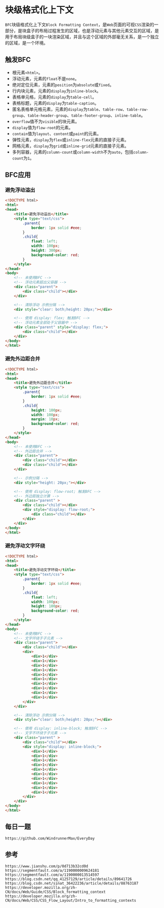 # 块级格式化上下文
`BFC`块级格式化上下文`Block Formatting Context`，是`Web`页面的可视`CSS`渲染的一部分，是块盒子的布局过程发生的区域，也是浮动元素与其他元素交互的区域，是用于布局块级盒子的一块渲染区域，并且与这个区域的外部毫无关系，是一个独立的区域，是一个环境。

## 触发BFC
* 根元素`<html>`。
* 浮动元素，元素的`float`不是`none`。
* 绝对定位元素，元素的`position`为`absolute`或`fixed`。
* 行内块元素，元素的`display`为`inline-block`。
* 表格单元格，元素的`display`为`table-cell`。
* 表格标题，元素的`display`为`table-caption`。
* 匿名表格单元格元素，元素的`display`为`table`、`table-row`、`table-row-group`、`table-header-group`、`table-footer-group`、`inline-table`。
* `overflow`值不为`visible`的块元素。
* `display`值为`flow-root`的元素。
* `contain`值为`layout`、`content`或`paint`的元素。
* 弹性元素，`display`为`flex`或`inline-flex`元素的直接子元素。
* 网格元素，`display`为`grid`或`inline-grid`元素的直接子元素。
* 多列容器，元素的`column-count`或`column-width`不为`auto`，包括`column-count`为`1`。


## BFC应用

### 避免浮动溢出

```html
<!DOCTYPE html>
<html>
<head>
    <title>避免浮动溢出</title>
    <style type="text/css">
        .parent{
            border: 1px solid #eee;
        }
        .child{
            float: left;
            width: 100px;
            height: 300px;
            background-color: red;
        }
    </style>
</head>
<body>
    <!-- 未使用BFC -->
    <!-- 浮动元素超出父容器 -->
    <div class="parent">
        <div class="child"></div>
    </div>

    <!-- 清除浮动 示例分隔 -->
    <div style="clear: both;height: 20px;"></div>

    <!-- 使用 display: flex; 触发BFC -->
    <!-- 浮动元素全部处于父容器中 -->
    <div class="parent" style="display: flex;">
        <div class="child"></div>
    </div>
</body>
</html>
```
### 避免外边距合并

```html
<!DOCTYPE html>
<html>
<head>
    <title>避免外边距合并</title>
    <style type="text/css">
        .parent{
            border: 1px solid #eee;
        }
        .child{
            height: 100px;
            width: 100px;
            margin: 10px;
            background-color: red;
        }
    </style>
</head>
<body>
    <!-- 未使用BFC -->
    <!-- 外边距合并 -->
    <div class="parent">
        <div class="child"></div>
        <div class="child"></div>
    </div>

    <!-- 示例分隔 -->
    <div style="height: 20px;"></div>

    <!-- 使用 display: flow-root; 触发BFC -->
    <!-- 外边距独立计算 -->
    <div class="parent" >
        <div class="child"></div>
        <div style="display: flow-root;">
            <div class="child"></div>
        </div>
    </div>
</body>
</html>
```


### 避免浮动文字环绕

```html
<!DOCTYPE html>
<html>
<head>
    <title>避免浮动文字环绕</title>
    <style type="text/css">
        .parent{
            border: 1px solid #eee;
        }
        .child{
            float: left;
            width: 100px;
            height: 100px;
            background-color: red;
        }
    </style>
</head>
<body>
    <!-- 未使用BFC -->
    <!-- 文字环绕于子元素 -->
    <div class="parent">
        <div class="child"></div>
        <div>
            <div>1</div>
            <div>1</div>
            <div>1</div>
            <div>1</div>
            <div>1</div>
            <div>1</div>
            <div>1</div>
            <div>1</div>
            <div>1</div>
            <div>1</div>
        </div>
    </div>

    <!-- 清除浮动 示例分隔 -->
    <div style="clear: both;height: 20px;"></div>

    <!-- 使用 display: inline-block; 触发BFC -->
    <!-- 文字不环绕于子元素 -->
    <div class="parent" >
        <div class="child"></div>
        <div style="display: inline-block;">
            <div>1</div>
            <div>1</div>
            <div>1</div>
            <div>1</div>
            <div>1</div>
            <div>1</div>
            <div>1</div>
            <div>1</div>
            <div>1</div>
            <div>1</div>
        </div>
    </div>
</body>
</html>
```

## 每日一题

```
https://github.com/WindrunnerMax/EveryDay
```

## 参考

```
https://www.jianshu.com/p/0d713b32cd0d
https://segmentfault.com/a/1190000009624181
https://segmentfault.com/a/1190000013514597
https://blog.csdn.net/qq_41257129/article/details/89641726
https://blog.csdn.net/sinat_36422236/article/details/88763187
https://developer.mozilla.org/zh-CN/docs/Web/Guide/CSS/Block_formatting_context
https://developer.mozilla.org/zh-CN/docs/Web/CSS/CSS_Flow_Layout/Intro_to_formatting_contexts
```
